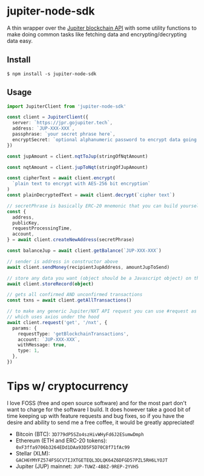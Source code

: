 # jupiter-node-sdk

A thin wrapper over the [Jupiter blockchain API](https://jpr.gojupiter.tech/test) with some utility functions to make doing common tasks like fetching data and encrypting/decrypting data easy.

## Install

`$ npm install -s jupiter-node-sdk`

## Usage

```ts
import JupiterClient from 'jupiter-node-sdk'

const client = JupiterClient({
  server: `https://jpr.gojupiter.tech`,
  address: `JUP-XXX-XXX`,
  passphrase: `your secret phrase here`,
  encryptSecret: `optional alphanumeric password to encrypt data going to blockchain`, // DEFAULT: passphrase
})

const jupAmount = client.nqtToJup(stringOfNqtAmount)

const nqtAmount = client.jupToNqt(stringOfJupAmount)

const cipherText = await client.encrypt(
  `plain text to encrypt with AES-256 bit encryption`
)
const plainDecryptedText = await client.decrypt(`cipher text`)

// secretPhrase is basically ERC-20 mnemonic that you can build yourself
const {
  address,
  publicKey,
  requestProcessingTime,
  account,
} = await client.createNewAddress(secretPhrase)

const balanceJup = await client.getBalance(`JUP-XXX-XXX`)

// sender is address in constructor above
await client.sendMoney(recipientJupAddress, amountJupToSend)

// store any data you want (object should be a Javascript object) on the blockchain
await client.storeRecord(object)

// gets all confirmed AND unconfirmed transactions
const txns = await client.getAllTransactions()

// to make any generic Jupiter/NXT API request you can use #request as shown below
// which uses axios under the hood
await client.request('get', '/nxt', {
  params: {
    requestType: 'getBlockchainTransactions',
    account: `JUP-XXX-XXX`,
    withMessage: true,
    type: 1,
  },
})
```

# Tips w/ cryptocurrency

I love FOSS (free and open source software) and for the most part don't want to charge for the software I build. It does however take a good bit of time keeping up with feature requests and bug fixes, so if you have the desire and ability to send me a free coffee, it would be greatly appreciated!

- Bitcoin (BTC): `3D779dP5SZo4szHivWHyFd6J2ESumwDmph`
- Ethereum (ETH and ERC-20 tokens): `0xF3ffa9706b3264EDd1DAa93D5F5D70C8f71fAc99`
- Stellar (XLM): `GACH6YMYFZ574FSGCV7IJXTGETEQL3DLQK64Z6DFGD57PZL5RH6LYOJT`
- Jupiter (JUP) mainnet: `JUP-TUWZ-4B8Z-9REP-2YVH5`
